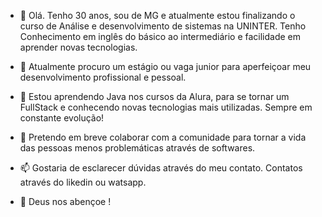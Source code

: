 - 👋 Olá. Tenho 30 anos, sou de MG e atualmente estou finalizando o curso de Análise e desenvolvimento de sistemas na UNINTER.
Tenho Conhecimento em inglês do básico ao intermediário e facilidade em aprender novas tecnologias.


- 👀 Atualmente procuro um estágio ou vaga junior para aperfeiçoar meu desenvolvimento profissional e pessoal.
- 🌱 Estou aprendendo Java nos cursos da Alura, para se tornar um FullStack e conhecendo novas tecnologias mais utilizadas. Sempre em constante evolução!
- 💞️ Pretendo em breve colaborar com a comunidade para tornar a vida das pessoas menos problemáticas através de softwares.
- 📫 Gostaria de esclarecer dúvidas através do meu contato. Contatos através do likedin ou watsapp.
- :pray: Deus nos abençoe !

<!---
Fariawillyan/Fariawillyan is a ✨ Developer ✨ repository because its `README.md` (this file) appears on your GitHub profile.
You can click the Preview link to take a look at your changes.
--->
